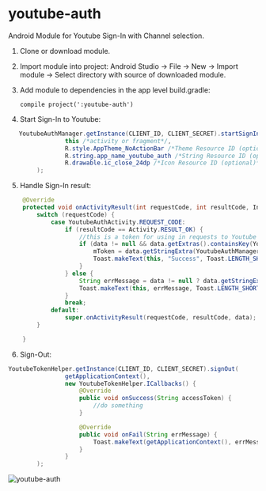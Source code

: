 # youtube-auth
Android Module for Youtube Sign-In with Channel selection.

1. Clone or download module.
2. Import module into project:
   Android Studio -> File -> New -> Import module -> Select directory with source of downloaded module.
3. Add module to dependencies in the app level build.gradle:
   ```
   compile project(':youtube-auth')
   ```

4. Start Sign-In to Youtube:
```java
   YoutubeAuthManager.getInstance(CLIENT_ID, CLIENT_SECRET).startSignIn(
                this /*activity or fragment*/,
                R.style.AppTheme_NoActionBar /*Theme Resource ID (optional)*/,
                R.string.app_name_youtube_auth /*String Resource ID (optional)*/,
                R.drawable.ic_close_24dp /*Icon Resource ID (optional)*/
        );
```

5. Handle Sign-In result:
```java
    @Override
    protected void onActivityResult(int requestCode, int resultCode, Intent data) {
        switch (requestCode) {
            case YoutubeAuthActivity.REQUEST_CODE:
                if (resultCode == Activity.RESULT_OK) {
                    //this is a token for using in requests to Youtube Data API
                    if (data != null && data.getExtras().containsKey(YoutubeAuthManager.KEY_SIGN_IN_RESULT_TOKEN)) {
                        mToken = data.getStringExtra(YoutubeAuthManager.KEY_SIGN_IN_RESULT_TOKEN);
                        Toast.makeText(this, "Success", Toast.LENGTH_SHORT).show();
                    }
                } else {
                    String errMessage = data != null ? data.getStringExtra(YoutubeAuthManager.KEY_SIGN_IN_RESULT_ERROR) : "Cancelled";
                    Toast.makeText(this, errMessage, Toast.LENGTH_SHORT).show();
                }
                break;
            default:
                super.onActivityResult(requestCode, resultCode, data);
        }

    }
```

6. Sign-Out:

```java
YoutubeTokenHelper.getInstance(CLIENT_ID, CLIENT_SECRET).signOut(
                getApplicationContext(),
                new YoutubeTokenHelper.ICallbacks() {
                    @Override
                    public void onSuccess(String accessToken) {
                        //do something
                    }

                    @Override
                    public void onFail(String errMessage) {
                        Toast.makeText(getApplicationContext(), errMessage, Toast.LENGTH_SHORT).show();
                    }
                }
        );
```

![youtube-auth](https://user-images.githubusercontent.com/5750211/27631254-a03f9856-5c00-11e7-8bbf-a27dd0b5b3fd.gif)
